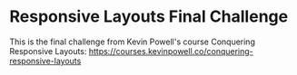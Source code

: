 # Responsive Layouts Final Challenge

This is the final challenge from Kevin Powell's course Conquering Responsive Layouts: https://courses.kevinpowell.co/conquering-responsive-layouts